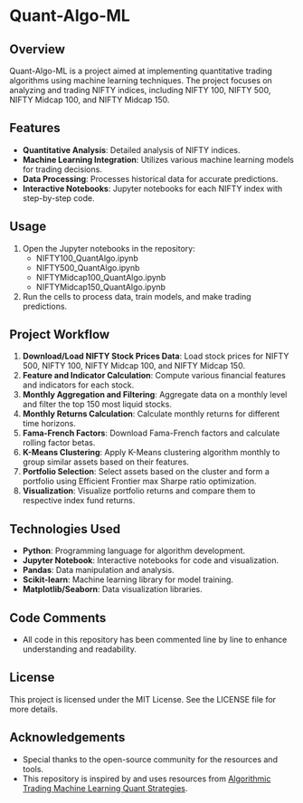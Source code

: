 # Quant-Algo-ML

## Overview
Quant-Algo-ML is a project aimed at implementing quantitative trading algorithms using machine learning techniques. The project focuses on analyzing and trading NIFTY indices, including NIFTY 100, NIFTY 500, NIFTY Midcap 100, and NIFTY Midcap 150.

## Features
- **Quantitative Analysis**: Detailed analysis of NIFTY indices.
- **Machine Learning Integration**: Utilizes various machine learning models for trading decisions.
- **Data Processing**: Processes historical data for accurate predictions.
- **Interactive Notebooks**: Jupyter notebooks for each NIFTY index with step-by-step code.

## Usage
1. Open the Jupyter notebooks in the repository:
    - NIFTY100_QuantAlgo.ipynb
    - NIFTY500_QuantAlgo.ipynb
    - NIFTYMidcap100_QuantAlgo.ipynb
    - NIFTYMidcap150_QuantAlgo.ipynb
2. Run the cells to process data, train models, and make trading predictions.

## Project Workflow
1. **Download/Load NIFTY Stock Prices Data**: Load stock prices for NIFTY 500, NIFTY 100, NIFTY Midcap 100, and NIFTY Midcap 150.
2. **Feature and Indicator Calculation**: Compute various financial features and indicators for each stock.
3. **Monthly Aggregation and Filtering**: Aggregate data on a monthly level and filter the top 150 most liquid stocks.
4. **Monthly Returns Calculation**: Calculate monthly returns for different time horizons.
5. **Fama-French Factors**: Download Fama-French factors and calculate rolling factor betas.
6. **K-Means Clustering**: Apply K-Means clustering algorithm monthly to group similar assets based on their features.
7. **Portfolio Selection**: Select assets based on the cluster and form a portfolio using Efficient Frontier max Sharpe ratio optimization.
8. **Visualization**: Visualize portfolio returns and compare them to respective index fund returns.

## Technologies Used
- **Python**: Programming language for algorithm development.
- **Jupyter Notebook**: Interactive notebooks for code and visualization.
- **Pandas**: Data manipulation and analysis.
- **Scikit-learn**: Machine learning library for model training.
- **Matplotlib/Seaborn**: Data visualization libraries.

## Code Comments
- All code in this repository has been commented line by line to enhance understanding and readability.

## License
This project is licensed under the MIT License. See the LICENSE file for more details.

## Acknowledgements
- Special thanks to the open-source community for the resources and tools.
- This repository is inspired by and uses resources from [Algorithmic Trading Machine Learning Quant Strategies](https://github.com/Luchkata/Algorithmic_Trading_Machine_Learning/blob/main/Algorithmic_Trading_Machine_Learning_Quant_Strategies.ipynb).
